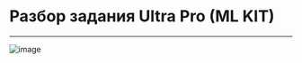# Разбор задания Ultra Pro (ML KIT)
---

![image](https://github.com/Mikhail-068/Android_Lesson_4_homework_UltraPro/assets/82748554/af7c65cb-b3b9-4a7c-84de-659ffadcaebb)
